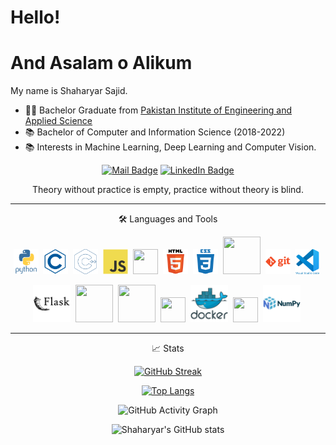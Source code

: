 # Hello!
# And Asalam o Alikum

My name is Shaharyar Sajid.
- 👨‍🎓 Bachelor Graduate from [Pakistan Institute of Engineering and Applied Science](http://www.pieas.edu.pk/)
- 📚 Bachelor of Computer and Information Science (2018-2022) 
- 📚 Interests in Machine Learning, Deep Learning and Computer Vision.

<div align="center">
    
[![Mail Badge](https://img.shields.io/badge/-shaharyarsajid@gmail.com-c14438?style=flat-square&logo=Gmail&logoColor=white&link=mailto:shaharyarsajid@gmail.com)](mailto:shaharyarsajid@gmail.com)
<a href="https://www.linkedin.com/in/shaharyarsajid/">
    <img src="https://img.shields.io/badge/LinkedIn-blue?style=flat-square&logo=linkedin&logoColor=white" alt="LinkedIn Badge"/>
</a>
    
Theory without practice is empty, practice without theory is blind.
</div>

---

<div align="center">

🛠️ Languages and Tools
<div>
  <img src="https://github.com/devicons/devicon/blob/master/icons/python/python-original-wordmark.svg" title="Python" alt="Python" width="40" height="40"/>&nbsp;
  <img src="https://github.com/devicons/devicon/blob/master/icons/c/c-line.svg" title="C" alt="C" width="40" height="40"/>&nbsp;
  <img src="https://github.com/devicons/devicon/blob/master/icons/cplusplus/cplusplus-line.svg" title="C++" alt="C++" width="40" height="40"/>&nbsp;
  <img src="https://github.com/devicons/devicon/blob/master/icons/javascript/javascript-original.svg" title="JS" alt="JS" width="40"height="40"/>&nbsp;
  <img src="https://cdn.jsdelivr.net/gh/devicons/devicon/icons/react/react-original.svg" width="40"height="40"/>&nbsp;
  <img src="https://github.com/devicons/devicon/blob/master/icons/html5/html5-original-wordmark.svg" title="HTML5" alt="HTML" width="40" height="40"/>&nbsp;
  <img src="https://github.com/devicons/devicon/blob/master/icons/css3/css3-plain-wordmark.svg"  title="CSS3" alt="CSS" width="40" height="40"/>&nbsp;
  <img src="https://cdn.jsdelivr.net/gh/devicons/devicon/icons/unity/unity-original-wordmark.svg" width="60" height="60"/>&nbsp;
  <img src="https://github.com/devicons/devicon/blob/master/icons/git/git-plain-wordmark.svg" title="Git" alt="Git" width="40" height="40"/>&nbsp;
  <img src="https://github.com/devicons/devicon/blob/master/icons/vscode/vscode-original-wordmark.svg" title="VS" alt="VS" width="40" height="40"/>&nbsp;
  
  
  <img src="https://github.com/devicons/devicon/blob/master/icons/flask/flask-original-wordmark.svg" title="Flask" alt="Flask" width="60" height="60"/>&nbsp;
  <img src="https://cdn.jsdelivr.net/gh/devicons/devicon/icons/tensorflow/tensorflow-original-wordmark.svg" width="60" height="60"/>&nbsp;
  <img src="https://cdn.jsdelivr.net/gh/devicons/devicon/icons/pytorch/pytorch-original-wordmark.svg" width="60" height="60"/>&nbsp;
  <img src="https://cdn.jsdelivr.net/gh/devicons/devicon/icons/selenium/selenium-original.svg" width="40" height="40"/>&nbsp;
  <img src="https://github.com/devicons/devicon/blob/master/icons/docker/docker-original-wordmark.svg" title="Docker" alt="Docker" width="60" height="60"/>&nbsp;
  <img src="https://cdn.jsdelivr.net/gh/devicons/devicon/icons/mysql/mysql-original-wordmark.svg" width="40" height="40"/>&nbsp;
  <img src="https://github.com/devicons/devicon/blob/master/icons/numpy/numpy-original-wordmark.svg" title="Numpy" alt="Numpy" width="60" height="60"/>&nbsp;
</div>
</div>

---

<div align="center">

📈 Stats 

[![GitHub Streak](https://github-readme-streak-stats.herokuapp.com/?user=Laughing-Kid&theme=dark&background=000000&hide_border=true)](https://git.io/streak-stats)

[![Top Langs](https://github-readme-stats.vercel.app/api/top-langs/?username=Laughing-Kid&layout=compact&theme=vision-friendly-dark&hide_border=true)](https://github.com/anuraghazra/github-readme-stats)

![GitHub Activity Graph](https://github-readme-activity-graph.vercel.app/graph?username=Laughing-Kid&theme=dracula&hide_border=true)

![Shaharyar's GitHub stats](https://github-readme-stats.vercel.app/api?username=Laughing-Kid&show_icons=true&theme=radical)
    
</div>
